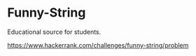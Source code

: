 # Funny-String
Educational source for students.

https://www.hackerrank.com/challenges/funny-string/problem
